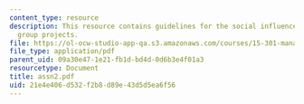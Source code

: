 ```yaml
---
content_type: resource
description: This resource contains guidelines for the social influence paper and
  group projects.
file: https://ol-ocw-studio-app-qa.s3.amazonaws.com/courses/15-301-managerial-psychology-fall-2006/21e4e406d532f2b8d89e43d5d5ea6f56_assn2.pdf
file_type: application/pdf
parent_uid: 09a30e47-1e21-fb1d-bd4d-0d6b3e4f01a3
resourcetype: Document
title: assn2.pdf
uid: 21e4e406-d532-f2b8-d89e-43d5d5ea6f56
---
```

